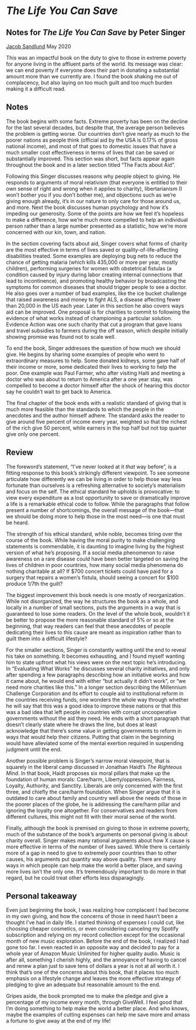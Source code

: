 # _The Life You Can Save_

## Notes for _The Life You Can Save_ by Peter Singer

[Jacob Sandlund][1]
May 2020

This was an impactful book on the duty to give to those in extreme poverty for anyone living in the affluent parts of the world. Its message was clear: we can end poverty if everyone does their part in donating a substantial amount more than we currently are. I found the book shaking me out of complacency, but also laying on too much guilt and too much burden making it a difficult read.

## Notes

The book begins with some facts. Extreme poverty has been on the decline for the last several decades, but despite that, the average person believes the problem is getting worse. Our countries don’t give nearly as much to the poorer nations as people think (official aid by the USA is 0.17% of gross national income), and most of that goes to domestic issues that have a much smaller cost effectiveness in terms of lives that can be saved or substantially improved. This section was short, but facts appear again throughout the book and in a later section titled “The Facts about Aid”.

Following this Singer discusses reasons why people object to giving. He responds to arguments of moral relativism (that everyone is entitled to their own sense of right and wrong when it applies to charity), libertarianism (I won’t bother you if you don’t bother me), and objections such as we’re giving enough already, it’s in our nature to only care for those around us, and more. Next the book discusses human psychology and how it’s impeding our generosity. Some of the points are how we feel it’s hopeless to make a difference, how we’re much more compelled to help an individual person rather than a large number presented as a statistic, how we’re more concerned with our kin, town, and nation.

In the section covering facts about aid, Singer covers what forms of charity are the most effective in terms of lives saved or quality-of-life-affecting disabilities treated. Some examples are deploying bug nets to reduce the chance of getting malaria (which kills 435,000 or more per year, mostly children), performing surgeries for women with obstetrical fistulas (a condition caused by injury during labor creating internal connections that lead to incontinence), and promoting healthy behavior by broadcasting the symptoms for common diseases that should trigger people to see a doctor. He also goes over a number of bad examples, like the ice bucket challenge that raised awareness and money to fight ALS, a disease affecting fewer than 20,000 in the US each year. Later in this section he also covers ways aid can be improved. One proposal is for charities to commit to following the evidence of what works instead of championing a particular solution. Evidence Action was one such charity that cut a program that gave loans and travel subsidies to farmers during the off season, which despite  initially showing promise was found not to scale well.

To end the book, Singer addresses the question of how much we should give. He begins by sharing some examples of people who went to extraordinary measures to help. Some donated kidneys, some gave half of their income or more, some dedicated their lives to working to help the poor. One example was Paul Farmer, who after visiting Haiti and meeting a doctor who was about to return to America after a one year stay, was compelled to become a doctor himself after the shock of hearing this doctor say he couldn’t wait to get back to America.

The final chapter of the book ends with a realistic standard of giving that is much more feasible than the standards to which the people in the anecdotes and the author himself adhere. The standard asks the reader to give around five percent of income every year, weighted so that the richest of the rich give 50 percent, while earners in the top half but not top quarter give only one percent.

## Review

The foreword’s statement, “I’ve never looked at it _that_ way before”, is a fitting response to this book’s strikingly different viewpoint. To see someone articulate how differently we can be living in order to help those way less fortunate than ourselves is a refreshing alternative to society’s materialism and focus on the self. The ethical standard he upholds is provocative: to view every expenditure as a lost opportunity to save or dramatically improve a life is a remarkable ethical code to follow. While the paragraphs that follow present a number of shortcomings, the overall message of the book—that we should be doing more to help those in the most need—is one that must be heard.

The strength of his ethical standard, while noble, becomes tiring over the course of the book. While having the moral purity to make challenging statements is commendable, it is daunting to imagine living by the highest version of what he’s proposing. If a social media phenomenon to raise awareness on a rare disease could have been better targeted on saving the lives of children in poor countries, how many social media phenomena do nothing charitable at all? If $700 concert tickets could have paid for a surgery that repairs a women’s fistula, should seeing a concert for $100 produce 1/7th the guilt?

The biggest improvement this book needs is one mostly of reorganization. While not disorganized, the way he structures the book as a whole, and locally in a number of small sections, puts the arguments in a way that is guaranteed to lose some readers. On the level of the whole book, wouldn’t it be better to propose the more reasonable standard of 5% or so at the beginning, that way readers can feel that these anecdotes of people dedicating their lives to this cause are meant as inspiration rather than to guilt them into a difficult lifestyle?

For the smaller sections, Singer is constantly waiting until the end to reveal his take on something. It becomes exhausting, and I found myself wanting him to state upfront what his views were on the next topic he’s introducing. In “Evaluating What Works” he discusses several charity initiatives, and only after spending a few paragraphs describing how an initiative works and how it came about, he would end with either “but actually it didn’t work”, or “we need more charities like this.” In a longer section describing the Millennium Challenge Corporation and its effort to couple aid to institutional reform in the countries receiving funds, one wonders the whole way through whether he will say that this was a good idea to improve these nations or that this was a bad idea that left people in countries with corrupt uncooperative governments without the aid they need. He ends with a short paragraph that doesn’t clearly state where he draws the line, but does at least acknowledge that there’s some value in getting governments to reform in ways that would help their citizens. Putting that claim in the beginning would have alleviated some of the mental exertion required in suspending judgment until the end.

Another possible problem is Singer’s narrow moral viewpoint, that is squarely in the liberal camp discussed in Jonathan Haidt’s _The Righteous Mind_. In that book, Haidt proposes six moral pillars that make up the foundation of human morals: Care/harm, Liberty/oppression, Fairness, Loyalty, Authority, and Sanctity. Liberals are only concerned with the first three, and chiefly the care/harm foundation. When Singer argue that it is outdated to care about family and country well above the needs of those in the poorer places of the globe, he is addressing the care/harm pillar and ignoring the loyalty one altogether. For conservatives and readers from different cultures, this might not fit with their moral sense of the world.

Finally, although the book is premised on giving to those in extreme poverty, much of the substance of the book’s arguments on personal giving is about charity overall. Singer makes many rational arguments about how X cause is more effective in terms of the number of lives saved. While there is certainly more of a gap in need to give to extremely poor countries than to other causes, his arguments put quantity way above quality. There are many ways in which people can help make the world a better place, and saving more lives isn’t the only one. It’s tremendously important to do more in that regard, but he could treat other efforts less disparagingly.

## Personal takeaway

Even just beginning the book, I was realizing how complacent I had become in my own giving, and how the concerns of those in need hasn’t been a thought I’ve had in daily life. I started thinking of expenses I could cut, like choosing cheaper cosmetics, or even considering canceling my Spotify subscription and relying on my record collection except for the occasional month of new music exploration. Before the end of the book, I realized I had gone too far. I even reacted in an opposite way and decided to pay for a whole year of Amazon Music Unlimited for higher quality audio. Music is after all, something I cherish highly, and the annoyance of having to cancel and renew a plan just to save tens of dollars a year is not at all worth it. I think that’s one of the concerns about this book, that it places too much emphasis on a lifestyle change and leaves the more effective strategy of pledging to give an adequate but reasonable amount to the end.

Gripes aside, the book prompted me to make the pledge and give a percentage of my income every month, through GiveWell. I feel good that I’m doing something to help make the world a better place. And who knows, maybe the examples of cutting expenses can help me save more and amass a fortune to give away at the end of my life!

[1]:	https://jacobsandlund.com